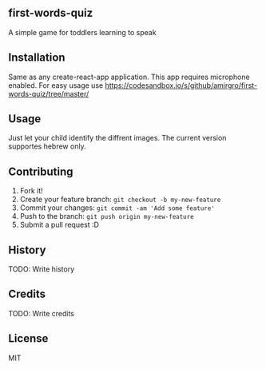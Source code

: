 ## first-words-quiz
A simple game for toddlers learning to speak

## Installation

Same as any create-react-app application.
This app requires microphone enabled.
For easy usage use https://codesandbox.io/s/github/amirgro/first-words-quiz/tree/master/

## Usage

Just let your child identify the diffrent images. 
The current version supportes hebrew only.

## Contributing

1. Fork it!
2. Create your feature branch: `git checkout -b my-new-feature`
3. Commit your changes: `git commit -am 'Add some feature'`
4. Push to the branch: `git push origin my-new-feature`
5. Submit a pull request :D

## History

TODO: Write history

## Credits

TODO: Write credits

## License

MIT
